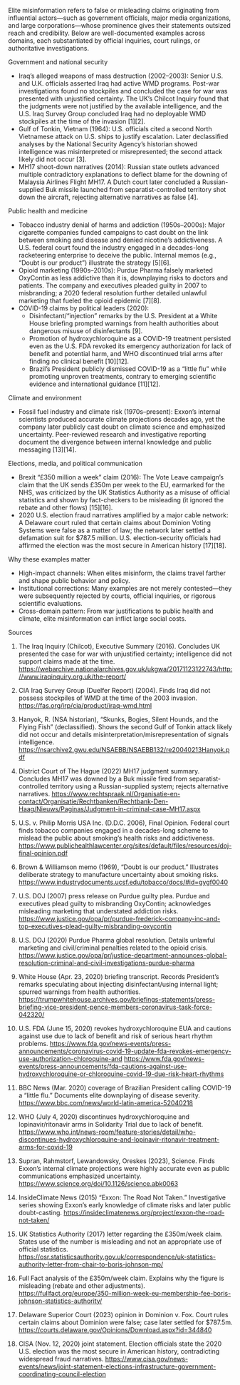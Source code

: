 Elite misinformation refers to false or misleading claims originating from influential actors—such as government officials, major media organizations, and large corporations—whose prominence gives their statements outsized reach and credibility. Below are well-documented examples across domains, each substantiated by official inquiries, court rulings, or authoritative investigations.

Government and national security
- Iraq’s alleged weapons of mass destruction (2002–2003): Senior U.S. and U.K. officials asserted Iraq had active WMD programs. Post-war investigations found no stockpiles and concluded the case for war was presented with unjustified certainty. The UK’s Chilcot Inquiry found that the judgments were not justified by the available intelligence, and the U.S. Iraq Survey Group concluded Iraq had no deployable WMD stockpiles at the time of the invasion [1][2].
- Gulf of Tonkin, Vietnam (1964): U.S. officials cited a second North Vietnamese attack on U.S. ships to justify escalation. Later declassified analyses by the National Security Agency’s historian showed intelligence was misinterpreted or misrepresented; the second attack likely did not occur [3].
- MH17 shoot-down narratives (2014): Russian state outlets advanced multiple contradictory explanations to deflect blame for the downing of Malaysia Airlines Flight MH17. A Dutch court later concluded a Russian-supplied Buk missile launched from separatist-controlled territory shot down the aircraft, rejecting alternative narratives as false [4].

Public health and medicine
- Tobacco industry denial of harms and addiction (1950s–2000s): Major cigarette companies funded campaigns to cast doubt on the link between smoking and disease and denied nicotine’s addictiveness. A U.S. federal court found the industry engaged in a decades-long racketeering enterprise to deceive the public. Internal memos (e.g., “Doubt is our product”) illustrate the strategy [5][6].
- Opioid marketing (1990s–2010s): Purdue Pharma falsely marketed OxyContin as less addictive than it is, downplaying risks to doctors and patients. The company and executives pleaded guilty in 2007 to misbranding; a 2020 federal resolution further detailed unlawful marketing that fueled the opioid epidemic [7][8].
- COVID-19 claims by political leaders (2020):
  - Disinfectant/“injection” remarks by the U.S. President at a White House briefing prompted warnings from health authorities about dangerous misuse of disinfectants [9].
  - Promotion of hydroxychloroquine as a COVID-19 treatment persisted even as the U.S. FDA revoked its emergency authorization for lack of benefit and potential harm, and WHO discontinued trial arms after finding no clinical benefit [10][12].
  - Brazil’s President publicly dismissed COVID-19 as a “little flu” while promoting unproven treatments, contrary to emerging scientific evidence and international guidance [11][12].

Climate and environment
- Fossil fuel industry and climate risk (1970s–present): Exxon’s internal scientists produced accurate climate projections decades ago, yet the company later publicly cast doubt on climate science and emphasized uncertainty. Peer-reviewed research and investigative reporting document the divergence between internal knowledge and public messaging [13][14].

Elections, media, and political communication
- Brexit “£350 million a week” claim (2016): The Vote Leave campaign’s claim that the UK sends £350m per week to the EU, earmarked for the NHS, was criticized by the UK Statistics Authority as a misuse of official statistics and shown by fact-checkers to be misleading (it ignored the rebate and other flows) [15][16].
- 2020 U.S. election fraud narratives amplified by a major cable network: A Delaware court ruled that certain claims about Dominion Voting Systems were false as a matter of law; the network later settled a defamation suit for $787.5 million. U.S. election-security officials had affirmed the election was the most secure in American history [17][18].

Why these examples matter
- High-impact channels: When elites misinform, the claims travel farther and shape public behavior and policy.
- Institutional corrections: Many examples are not merely contested—they were subsequently rejected by courts, official inquiries, or rigorous scientific evaluations.
- Cross-domain pattern: From war justifications to public health and climate, elite misinformation can inflict large social costs.

Sources
1) The Iraq Inquiry (Chilcot), Executive Summary (2016). Concludes UK presented the case for war with unjustified certainty; intelligence did not support claims made at the time. https://webarchive.nationalarchives.gov.uk/ukgwa/20171123122743/http://www.iraqinquiry.org.uk/the-report/

2) CIA Iraq Survey Group (Duelfer Report) (2004). Finds Iraq did not possess stockpiles of WMD at the time of the 2003 invasion. https://fas.org/irp/cia/product/iraq-wmd.html

3) Hanyok, R. (NSA historian), “Skunks, Bogies, Silent Hounds, and the Flying Fish” (declassified). Shows the second Gulf of Tonkin attack likely did not occur and details misinterpretation/misrepresentation of signals intelligence. https://nsarchive2.gwu.edu/NSAEBB/NSAEBB132/re20040213Hanyok.pdf

4) District Court of The Hague (2022) MH17 judgment summary. Concludes MH17 was downed by a Buk missile fired from separatist-controlled territory using a Russian-supplied system; rejects alternative narratives. https://www.rechtspraak.nl/Organisatie-en-contact/Organisatie/Rechtbanken/Rechtbank-Den-Haag/Nieuws/Paginas/Judgment-in-criminal-case-MH17.aspx

5) U.S. v. Philip Morris USA Inc. (D.D.C. 2006), Final Opinion. Federal court finds tobacco companies engaged in a decades-long scheme to mislead the public about smoking’s health risks and addictiveness. https://www.publichealthlawcenter.org/sites/default/files/resources/doj-final-opinion.pdf

6) Brown & Williamson memo (1969), “Doubt is our product.” Illustrates deliberate strategy to manufacture uncertainty about smoking risks. https://www.industrydocuments.ucsf.edu/tobacco/docs/#id=gygf0040

7) U.S. DOJ (2007) press release on Purdue guilty plea. Purdue and executives plead guilty to misbranding OxyContin; acknowledges misleading marketing that understated addiction risks. https://www.justice.gov/opa/pr/purdue-frederick-company-inc-and-top-executives-plead-guilty-misbranding-oxycontin

8) U.S. DOJ (2020) Purdue Pharma global resolution. Details unlawful marketing and civil/criminal penalties related to the opioid crisis. https://www.justice.gov/opa/pr/justice-department-announces-global-resolution-criminal-and-civil-investigations-purdue-pharma

9) White House (Apr. 23, 2020) briefing transcript. Records President’s remarks speculating about injecting disinfectant/using internal light; spurred warnings from health authorities. https://trumpwhitehouse.archives.gov/briefings-statements/press-briefing-vice-president-pence-members-coronavirus-task-force-042320/

10) U.S. FDA (June 15, 2020) revokes hydroxychloroquine EUA and cautions against use due to lack of benefit and risk of serious heart rhythm problems. https://www.fda.gov/news-events/press-announcements/coronavirus-covid-19-update-fda-revokes-emergency-use-authorization-chloroquine-and https://www.fda.gov/news-events/press-announcements/fda-cautions-against-use-hydroxychloroquine-or-chloroquine-covid-19-due-risk-heart-rhythms

11) BBC News (Mar. 2020) coverage of Brazilian President calling COVID-19 a “little flu.” Documents elite downplaying of disease severity. https://www.bbc.com/news/world-latin-america-52040218

12) WHO (July 4, 2020) discontinues hydroxychloroquine and lopinavir/ritonavir arms in Solidarity Trial due to lack of benefit. https://www.who.int/news-room/feature-stories/detail/who-discontinues-hydroxychloroquine-and-lopinavir-ritonavir-treatment-arms-for-covid-19

13) Supran, Rahmstorf, Lewandowsky, Oreskes (2023), Science. Finds Exxon’s internal climate projections were highly accurate even as public communications emphasized uncertainty. https://www.science.org/doi/10.1126/science.abk0063

14) InsideClimate News (2015) “Exxon: The Road Not Taken.” Investigative series showing Exxon’s early knowledge of climate risks and later public doubt-casting. https://insideclimatenews.org/project/exxon-the-road-not-taken/

15) UK Statistics Authority (2017) letter regarding the £350m/week claim. States use of the number is misleading and not an appropriate use of official statistics. https://osr.statisticsauthority.gov.uk/correspondence/uk-statistics-authority-letter-from-chair-to-boris-johnson-mp/

16) Full Fact analysis of the £350m/week claim. Explains why the figure is misleading (rebate and other adjustments). https://fullfact.org/europe/350-million-week-eu-membership-fee-boris-johnson-statistics-authority/

17) Delaware Superior Court (2023) opinion in Dominion v. Fox. Court rules certain claims about Dominion were false; case later settled for $787.5m. https://courts.delaware.gov/Opinions/Download.aspx?id=344840

18) CISA (Nov. 12, 2020) joint statement. Election officials state the 2020 U.S. election was the most secure in American history, contradicting widespread fraud narratives. https://www.cisa.gov/news-events/news/joint-statement-elections-infrastructure-government-coordinating-council-election